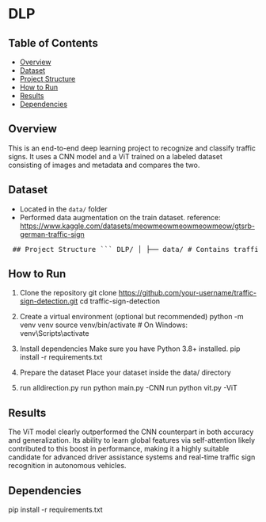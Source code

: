 # DLP
## Table of Contents
- [Overview](#overview)
- [Dataset](#dataset)
- [Project Structure](#project-structure)
- [How to Run](#how-to-run)
- [Results](#results)
- [Dependencies](#dependencies)

## Overview
This is an end-to-end deep learning project to recognize and classify traffic signs. It uses a CNN model and a ViT trained on a labeled dataset consisting of images and metadata and compares the two.
## Dataset
- Located in the `data/` folder
- Performed data augmentation on the train dataset.
reference: https://www.kaggle.com/datasets/meowmeowmeowmeowmeow/gtsrb-german-traffic-sign
<pre> ## Project Structure ``` DLP/ │ ├── data/ # Contains traffic sign dataset files and folders │ ├── 0/ │ ├── 1/ │ ├── ..... │ ├── alldirection.py # Script for detecting all traffic sign directions ├── requiremnts.txt # dependencies ├── main.py # Main training or evaluation script ├── vit.py # Vision Transformer model code ├── README.md # Project documentation ``` </pre>
## How to Run
1. Clone the repository
git clone https://github.com/your-username/traffic-sign-detection.git
cd traffic-sign-detection

2. Create a virtual environment (optional but recommended)
python -m venv venv
source venv/bin/activate         # On Windows: venv\Scripts\activate

3. Install dependencies
Make sure you have Python 3.8+ installed.
pip install -r requirements.txt

4. Prepare the dataset
Place your dataset inside the data/ directory

5. run alldirection.py
   run python main.py -CNN
   run python vit.py  -ViT
## Results
The ViT model clearly outperformed the CNN counterpart in both accuracy and generalization. Its ability to learn global features via self-attention likely contributed to this boost in performance, making it a highly suitable candidate for advanced driver assistance systems and real-time traffic sign recognition in autonomous vehicles.

## Dependencies
pip install -r requirements.txt



   




